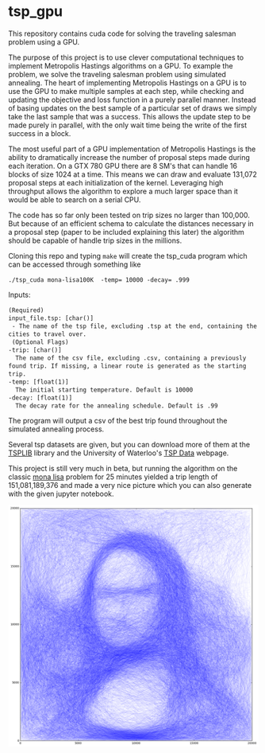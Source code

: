 # tsp_gpu

This repository contains cuda code for solving the traveling salesman problem using a GPU. 


The purpose of this project is to use clever computational techniques to implement Metropolis Hastings algorithms on a GPU. To example the problem, we solve the traveling salesman problem using simulated annealing. The heart of implementing Metropolis Hastings on a GPU is to use the GPU to make multiple samples at each step, while checking and updating the objective and loss function in a purely parallel manner. Instead of basing updates on the best sample of a particular set of draws we simply take the last sample that was a success. This allows the update step to be made purely in parallel, with the only wait time being the write of the first success in a block.

The most useful part of a GPU implementation of Metropolis Hastings is the ability to dramatically increase the number of proposal steps made during each iteration. On a GTX 780 GPU there are 8 SM's that can handle 16 blocks of size 1024 at a time. This means we can draw and evaluate 131,072 proposal steps at each initialization of the kernel. Leveraging high throughput allows the algorithm to explore a much larger space than it would be able to search on a serial CPU. 

The code has so far only been tested on trip sizes no larger than 100,000. But because of an efficient schema to calculate the distances necessary in a proposal step (paper to be included explaining this later) the algorithm should be capable of handle trip sizes in the millions.

Cloning this repo and typing `make` will create the tsp_cuda program which can be accessed through something like

```
./tsp_cuda mona-lisa100K  -temp= 10000 -decay= .999
```


Inputs: 

```
(Required)
input_file.tsp: [char()] 
 - The name of the tsp file, excluding .tsp at the end, containing the cities to travel over.
 (Optional Flags)
-trip: [char()] 
  The name of the csv file, excluding .csv, containing a previously found trip. If missing, a linear route is generated as the starting trip. 
-temp: [float(1)] 
  The initial starting temperature. Default is 10000 
-decay: [float(1)]  
  The decay rate for the annealing schedule. Default is .99 
```

The program will output a csv of the best trip found throughout the simulated annealing process.

Several tsp datasets are given, but you can download more of them at the [TSPLIB](http://comopt.ifi.uni-heidelberg.de/software/TSPLIB95/) library and the University of Waterloo's [TSP Data](http://www.math.uwaterloo.ca/tsp/data/) webpage.

This project is still very much in beta, but running the algorithm on the classic [mona lisa](http://www.math.uwaterloo.ca/tsp/data/ml/monalisa.html) problem for 25 minutes yielded a trip length of 151,081,189,376 and made a very nice picture which you can also generate with the given jupyter notebook.

![](mona_trip.png)


